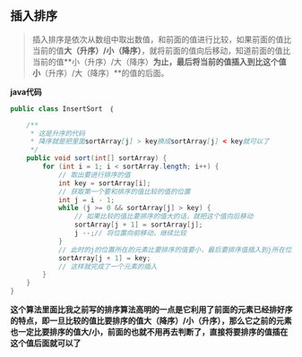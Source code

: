 ## 插入排序

> 插入排序是依次从数组中取出数值，和前面的值进行比较，如果前面的值比当前的值**大（升序）/小（降序）**，就将前面的值向后移动，知道前面的值比当前的值**小（升序）/大（降序）**为止，最后将当前的值插入到比这个值小**（升序）/大（降序）**的值的后面。


**java代码**
```java
public class InsertSort　｛

	/**
	 * 这是升序的代码
	 * 降序就是把里面sortArray[j] > key换成sortArray[j] < key就可以了
	 */
	public void sort(int[] sortArray) {
		for (int i = 1; i < sortArray.length; i++) {
			// 取出要进行排序的值
			int key = sortArray[i];
			// 获取第一个要和排序的值比较的值的位置
			int j = i - 1;
			while (j >= 0 && sortArray[j] > key) {
				// 如果比较的值比要排序的值大的话，就把这个值向后移动
				sortArray[j + 1] = sortArray[j];
				j --;// 将位置向前移动，继续比较
			}
			// 此时的j的位置所在的元素比要排序的值要小，最后要排序值插入到j所在位置的后面，这个时候它后面的数就会比他大，前面的数比他小
			sortArray[j + 1] = key;
			// 这样就完成了一个元素的插入
		}
	}
}

```

**这个算法里面比我之前写的排序算法高明的一点是它利用了前面的元素已经排好序的特点，即一旦比较的值比要排序的值大（降序）/小（升序），那么它之前的元素也一定比要排序的值大/小，前面的也就不用再去判断了，直接将要排序的值插在这个值后面就可以了**